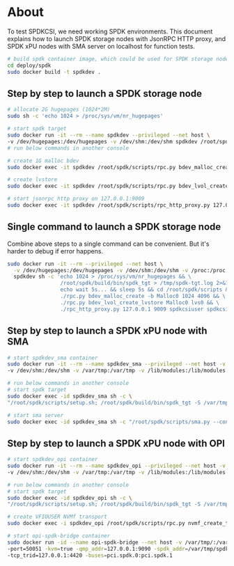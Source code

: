 # About

To test SPDKCSI, we need working SPDK environments.
This document explains how to launch SPDK storage nodes with JsonRPC HTTP proxy,
and SPDK xPU nodes with SMA server on localhost for function tests.

```bash
# build spdk container image, which could be used for SPDK storage node and xPU node
cd deploy/spdk
sudo docker build -t spdkdev .
```

## Step by step to launch a SPDK storage node

```bash
# allocate 2G hugepages (1024*2M)
sudo sh -c 'echo 1024 > /proc/sys/vm/nr_hugepages'

# start spdk target
sudo docker run -it --rm --name spdkdev --privileged --net host \
-v /dev/hugepages:/dev/hugepages -v /dev/shm:/dev/shm spdkdev /root/spdk/build/bin/spdk_tgt
# run below commands in another console

# create 1G malloc bdev
sudo docker exec -it spdkdev /root/spdk/scripts/rpc.py bdev_malloc_create -b Malloc0 1024 4096

# create lvstore
sudo docker exec -it spdkdev /root/spdk/scripts/rpc.py bdev_lvol_create_lvstore Malloc0 lvs0

# start jsonrpc http proxy on 127.0.0.1:9009
sudo docker exec -it spdkdev /root/spdk/scripts/rpc_http_proxy.py 127.0.0.1 9009 spdkcsiuser spdkcsipass
```

## Single command to launch a SPDK storage node

Combine above steps to a single command can be convenient. But it's harder to debug if error happens.

```bash
sudo docker run -it --rm --privileged --net host \
  -v /dev/hugepages:/dev/hugepages -v /dev/shm:/dev/shm -v /proc:/proc \
  spdkdev sh -c 'echo 1024 > /proc/sys/vm/nr_hugepages && \
                 /root/spdk/build/bin/spdk_tgt > /tmp/spdk-tgt.log 2>&1 & \
                 echo wait 5s... && sleep 5s && cd /root/spdk/scripts && \
                 ./rpc.py bdev_malloc_create -b Malloc0 1024 4096 && \
                 ./rpc.py bdev_lvol_create_lvstore Malloc0 lvs0 && \
                 ./rpc_http_proxy.py 127.0.0.1 9009 spdkcsiuser spdkcsipass'
```

## Step by step to launch a SPDK xPU node with SMA

```bash
# start spdkdev_sma container
sudo docker run -it --rm --name spdkdev_sma --privileged --net host -v /dev/hugepages:/dev/hugepages \
-v /dev/shm:/dev/shm -v /var/tmp:/var/tmp -v /lib/modules:/lib/modules spdkdev

# run below commands in another console
# start spdk target
sudo docker exec -id spdkdev_sma sh -c \
"/root/spdk/scripts/setup.sh; /root/spdk/build/bin/spdk_tgt -S /var/tmp -m 0x3 &"

# start sma server
sudo docker exec -id spdkdev_sma sh -c "/root/spdk/scripts/sma.py --config /root/sma.yaml"
```

## Step by step to launch a SPDK xPU node with OPI

```bash
# start spdkdev_opi container
sudo docker run -it --rm --name spdkdev_opi --privileged --net host -v /dev/hugepages:/dev/hugepages \
-v /dev/shm:/dev/shm -v /var/tmp:/var/tmp -v /lib/modules:/lib/modules spdkdev

# run below commands in another console
# start spdk target
sudo docker exec -id spdkdev_opi sh -c \
"/root/spdk/scripts/setup.sh; /root/spdk/build/bin/spdk_tgt -S /var/tmp -m 0x3 &"

# create VFIOUSER NVMf transport
sudo docker exec -i spdkdev_opi /root/spdk/scripts/rpc.py nvmf_create_transport -t VFIOUSER

# start opi-spdk-bridge container
sudo docker run -id --name opi-spdk-bridge --net host -v /var/tmp/:/var/tmp/ "${OPIIMAGE}" /opi-spdk-bridge \
-port=50051 -kvm=true -qmp_addr=127.0.0.1:9090 -spdk_addr=/var/tmp/spdk.sock -ctrlr_dir=/var/tmp \
-tcp_trid=127.0.0.1:4420 -buses=pci.spdk.0:pci.spdk.1
```
